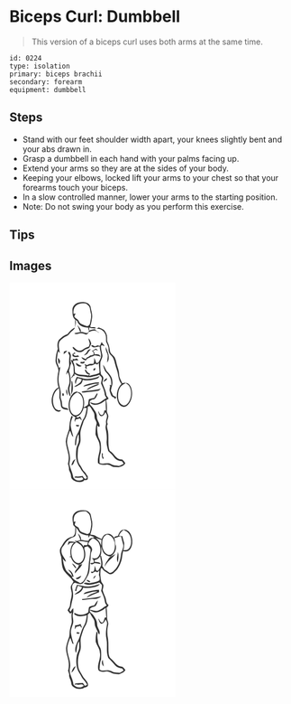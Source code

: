# Biceps Curl: Dumbbell
> This version of a biceps curl uses both arms at the same time.

``` 
id: 0224 
type: isolation 
primary: biceps brachii 
secondary: forearm 
equipment: dumbbell 
``` 

## Steps

 - Stand with our feet shoulder width apart, your knees slightly bent and your abs drawn in.
 - Grasp a dumbbell in each hand with your palms facing up.
 - Extend your arms so they are at the sides of your body.
 - Keeping your elbows, locked lift your arms to your chest so that your forearms touch your biceps.
 - In a slow controlled manner, lower your arms to the starting position.
 - Note: Do not swing your body as you perform this exercise.

## Tips


## Images

<svg width="221pt" height="275pt" viewBox="0 0 221 275" xmlns="http://www.w3.org/2000/svg">
  <g fill="#FFF">
    <path d="M0 0h221v275H0V0m83.84 37.02c.26 4.32-.04 9.31 3.68 12.35-.23 3.53.23 7.1-.39 10.61-4.23 1.48-7.01 5.11-9.72 8.45-4.47 1.31-8.1 4.36-11.39 7.54-2.42 3.49-2.48 8.07-1.56 12.08-2 4.7-2.63 9.81-3.07 14.86-.6 5.75 5.05 10.25 3.64 16.03-1.46 6.65-1.78 13.77.43 20.3-5.41 2.1-7.62 8.02-8.8 13.25-1.22 5.98.07 12.99 4.55 17.37 1.89 1.7 6.77 2.95 7.18-.59-3.56 1.15-7.39-.75-8.73-4.21-3.7-8.38-1.52-19.42 6.16-24.85 1.33 4.17.56 8.47.63 12.73 1.34 3.74 1.86 7.64 2.24 11.57 1.17 4.24 6.4 4.16 9.9 4.79-.82-4.06-6.51-1.74-8.13-4.97-.54-3.08-.32-6.31-1.64-9.21-1.35-2.83-.31-5.98-.52-8.95-.35-5.51-2.89-10.66-2.87-16.22-.43-6.11 1.53-11.99 2.32-17.98-.44.4-1.31 1.18-1.75 1.58-.9-4.22-3.77-8.12-2.85-12.59.66-3.28.72-6.66 1.73-9.85.54.64 1.61 1.94 2.15 2.59-.48-4.98-2.51-10.25-.45-15.12 2.36-3.35 5.88-5.84 9.62-7.48 2.53-.95 3.68-3.58 5.56-5.33 1.6-1.73 3.86-2.87 5.11-4.91 1.15-3.67 2.11-7.6 1.22-11.45.58.49 1.74 1.46 2.32 1.95 1.69 6.14 8.66 8.66 14.47 8.37-.13 1.48.21 2.84 1.03 4.07l-.68 2.13c-2.97 3.06-6.82-1.17-10.45-.05 1.31-3.42-1.84-5.85-3.49-8.43-.2-.13-.61-.4-.81-.54 1.53 2.85 2.33 6.02 3.89 8.85-2.6.55-5.21 1.12-7.82 1.65 1.29 2.04 3.73.61 5.55.42 3.32-.99 6.83-.15 9.87 1.31 1.82-.44 3.04-1.75 3.75-3.44 2.77-.84 5.53-2.12 8.5-1.83 2.06.38 3.41 2.42 5.47 2.67-2.15-1.13-4.34-2.32-5.67-4.45-2.74-.16-5.29.86-7.77 1.87-.04-1.42-.09-2.83-.15-4.24 2.92 1.02 5.99 1.75 9.07 1-1.51-2.7-5.53-.37-7.74-2.26 1.51-3.65 1.89-7.61 2.59-11.47.86-5.15-1.4-10.07-2.06-15.1-2.19-5.81-9.58-6.61-14.87-5.52-5.14.63-9.72 5.31-9.25 10.65m32.29 24.37c4.75-.6 9.7 2.65 11.46 7.06 1.71 3.12.82 6.74 1.19 10.1 1.5 3.33 3.48 6.67 3.28 10.47-.37 3.22 1.47 6.07 3.71 8.2 2.74 2.56 3.83 6.28 4.63 9.83 1.32 5.69 3.89 11.06 4.53 16.91.61 3.59 1.61 7.4 3.93 10.27l.39.59c-6.75 6.08-7.79 16.98-4.1 24.98 1.58 3.91 6.39 6.91 10.4 4.53 5.02-3.36 7.37-9.61 7.65-15.46.24-4.86-.52-10.31-4.13-13.88-2.38-2.28-5.96-2.24-8.86-1.23-1.5-3.88-4.08-7.41-4.14-11.72-.06-5.92-2.96-11.2-3.95-16.94-.45-2.09-1.15-4.14-2.22-6-1.59-2.69-4.94-4.1-5.79-7.26-.9-3.98-1.07-8.19-3.06-11.84-1.34-2.1-.84-4.63-.98-6.97.07-3.72-1.82-7.17-4.14-9.95-2.12-1.61-4.66-2.55-7.13-3.46-.89.59-1.77 1.19-2.67 1.77m-10.82 12.63c-.11 2.46 1.26 4.62 1.63 6.99-.24 1.36-.69 2.66-1.04 4-2.48 1.18-5.34 1.67-7.43 3.57-2.18 1.88-5.61 2.76-8.22 1.21-2.17-1.1-3.51-3.35-5.71-4.38-.07.36-.23 1.07-.31 1.43 2.88 4.55 9.65 7.74 14.35 3.84 1.88-2.26 4.84-2.52 7.31-3.75 1.53-1.66 2.19-3.88 3.11-5.9-.98-2.45-1.62-5.21-3.69-7.01m15.39 9.83l-2.5.36.7-1.05c-1.68.53-3.36 1.05-5.04 1.58-1.53-.59-2.99-1.5-4.66-1.59-.64 1.84 1.58 2.25 2.81 2.83 2.79.29 5.48-1 8.28-1.03-.22 4.51 2.2 8.65 1.68 13.15-.23 3.15-2.23 5.77-3.69 8.46-.96.1-1.92.21-2.87.32-.37-2.5-1.41-4.78-2.63-6.97.18 2.74.35 5.59-.94 8.12-2.97-.02-6.2-.38-8.53 1.87-1.05-.56-2.09-1.12-3.14-1.67l.24 1.94.66-1c.06 1.22.11 2.44.16 3.66l-1.25-.27c1 .89 2.02 1.76 3.05 2.62-.14-1.36-.31-2.72-.5-4.07 1.34.18 2.57-.14 3.68-.94 2.22-.08 4.56-.02 6.42-1.44 1.33-1.41 2.94-.37 4.41.16.51-.49 1.53-1.47 2.05-1.96-.04 4.29.76 8.53.83 12.82-4.16 2.55-9.13 2.67-13.67 4.18.26-.69.77-2.06 1.02-2.75-2.76-.99-4.58-3.32-5.84-5.87-.23.28-.7.84-.93 1.12.78 2.66 3.08 6.15 6.24 5.58-.71.53-1.41 1.07-2.11 1.6-5.63-2.08-12.38.17-17.21-4.01-.88-4.84.06-10.22-2.92-14.57.49-.53.99-1.04 1.49-1.56 1.95-.1 3.92-.12 5.87.07-.99-1.05-1.69-3.48-3.51-2.22-1.36.9-2.81.09-4.16-.33l.55 2.27-3.12-.32c1.02 3.15 3.33 5.81 3.76 9.15-.01 2.65.09 5.31.29 7.96-.45 2.64-2.51 4.66-3.74 6.96 2.33-.32 2.42-3.7 5.1-3.55-.21-.59-.63-1.77-.84-2.37 2.8 1.52 5.53 3.57 8.89 3.4 4.98-.1 9.93 2.22 14.86.72 3.24-.8 6.62-1.19 9.65-2.7 1.17 1.85 3.99 2.91 3.42 5.5-.04 2.03-.93 3.92-1.07 5.94 1.74 4.44 4.27 8.67 4.79 13.5.09 2.32 1.33 4.28 2.64 6.11-4.34 1.25-6.95 5.54-11.42 6.54-3.47 1.43-7.06-.18-10.4-1.16.22.38.66 1.14.88 1.53 6.25 4.55 14.52.25 19.58-4.21.13 4.56.42 9.11.53 13.67-.49-.11-1.46-.34-1.95-.46-.48 2.32-.93 4.84-2.79 6.5-2.6.33-4.43-2.3-4.72-4.62l-.86.04c.68 2.14 1.16 4.8 3.3 5.98 3.23.63 5.27-2.61 6.17-5.23.91 1.58 2.25 3.1 2.26 5.01.01 3.11-1.87 5.98-1.29 9.12.39 2.65-1.21 5.19-.51 7.84 1.14 5.22 1.83 10.56 1.33 15.9-.62 4.68 1.05 9.19 2.08 13.68 2.04 2.49 4.97 4.18 6.7 6.97 2.51 3.85 6.76 6.81 11.52 6.58.83 1.06 1.61 2.16 2.38 3.27-2.06 1.09-4 2.48-6.27 3.12-3.45-.68-7.21-.25-10.28-2.24-4.83-3.1-10.56.72-15.56-1.69-.17-4.64-.08-9.37 1.52-13.79.63-4.21.4-8.54-.03-12.77-.32-3.03-2.3-5.49-3.29-8.29-1.01-4.99-1.85-10.1-1.1-15.19.38.51 1.16 1.55 1.55 2.07.35-.16 1.07-.48 1.42-.64.53-4.77-3.97-8.23-3.71-13 .31-4.49-2.89-7.9-5.08-11.47-1.51-2.54-5.27-4.17-4.31-7.65-.48-2.25 1.99-2.79 3.42-3.75 4.49.65 5.38-4.2 7.06-7.19-.23-.25-.69-.76-.93-1.01-1.25 2.02-2.48 4.05-3.68 6.1-2.44.36-4.78 1.15-7.1 1.95-.66 2.21-.65 4.53-1 6.8-1.33 2.13-4.01 2.79-5.99 4.16 1.38-6.27.91-13.58-3.46-18.61-1.54-1.85-4.16-1.8-6.25-2.59-1.65.62-3.39 1.23-4.55 2.64-5.27 5.57-6.59 13.86-5.15 21.18.9 4.15 3.37 8.25 7.59 9.67.54.62 1.09 1.24 1.63 1.87l-1.27-.45c-.23 1.75-1.12 3.71-.09 5.39.24-.79.73-2.37.97-3.16 1.89-.49 3.76-1.03 5.66-1.51.67 1.11 1.5 2.08 2.49 2.9-.56-2-1.08-4.19-2.74-5.59-1.02 1.28-2.3 1.77-3.83 1.46-.21-.3-.62-.91-.83-1.22 5.52-1.01 8.4-6.49 9.8-11.41 1.01-.05 3.04-.13 4.05-.17-.7 5.37-1.52 11.01-4.75 15.53-3.33 6.41-4.16 13.93-8.13 20.07-2.03 3.64-2.51 7.87-2.65 11.96-.15 1.13.26 2.01 1.25 2.65.84-5.15.26-10.76 3.65-15.17.13 2.81.54 5.62.32 8.44-.36 3.61-2.42 6.71-3.32 10.17-1.16 8.8-.98 18.75 5.04 25.87 2.09 5.06 6.92 8.28 8.94 13.36-1.84 3.14-4.89.06-5.39-2.42-2.05.06-4.04.54-6.06.77-1.92-.05-4.39-1.04-5.36 1.33 3.46.37 6.98.58 10.39-.39.52.79 1.04 1.59 1.55 2.39-4.03 3.37-11.11 2.32-13.39-2.56-.72-6.03-4.07-11.29-5.13-17.25.21-3.36 1.36-6.68.72-10.06-.44-5.5-2.46-10.67-3.47-16.05-1.24-6.28 1.25-12.38 3.44-18.13 2.17 2.33 1.72 6.28 4.54 8.03-.77-4.21-2.47-8.2-3-12.47-1.59-4.99.78-10.06 2.42-14.72-.48-.15-1.42-.44-1.89-.58-2.17 5.67-2.61 11.71-3.07 17.7-1.71 5.31-3.91 10.56-4.55 16.15.51 6.29 2.81 12.27 3.84 18.48.52 3.86-.13 7.72-.82 11.51.94 2.52 1.54 5.09 1.34 7.81.96 2.71 2.85 5.15 2.73 8.16-.17 3.91 3.8 6.23 6.99 7.37 3.48.76 8.48 1.39 10.74-2.01 1.34-.1 2.79.06 4.02-.61 1.04-1.37.47-3.17.43-4.73-1.73-1.76-2.42-4.28-4.35-5.85-2.48-2.06-3.33-5.32-5.16-7.87-4.87-5.55-4.01-13.56-3.53-20.39.03-4.93 3.76-8.95 3.52-13.9.04-2.35-.13-4.69-.21-7.04-.41-6.42 2.8-12.29 4.43-18.3 4.08-5.31 5.24-12.1 5.4-18.64.76-.55 1.6-.86 2.51-.94 2.04 2.44 3.31 5.39 5.18 7.96 2.04 2.85.52 6.76 2.22 9.77.9 1.98 2.51 3.99 1.66 6.28-1.1 4.36-1.02 8.87-1.29 13.32 1.39 5.03 5.16 9.23 5.53 14.58 1.53 8.13-3.48 15.7-2.13 23.87 3.09 2.74 7.22 2.37 11.04 1.92 3.45-.58 6.16 1.84 9.16 3.02 2.42.08 4.83.43 7.25.49 3.31-1.14 7.38-1.92 8.87-5.53-1.15-1.81-2.51-3.48-4.14-4.87-7.95 1.04-10.64-8.12-16.6-11.34-3.08-8.34-.94-17.41-2.29-26.02-.62-2.5-1.39-4.98-1.32-7.59.24-.53.71-1.61.94-2.15-2.3-3.6 1.22-7.08.77-10.83-.16-2.42-2.28-4.34-1.88-6.85.36-4.7-.21-9.37-.84-14.02 1.03-.64 2.07-1.24 3.13-1.82-.74-1.55-1.69-2.98-2.87-4.22-.57-6.03-3.54-11.34-5.43-16.99.12-2.48 1.9-4.74 1.11-7.28-.3-1.67-2.06-2.5-2.94-3.85-.31-1.38-.31-2.81-.74-4.17-.22-3.62-.25-7.25-.13-10.88.19-3.48 2.86-6.38 2.82-9.88-.65-4.34-2.27-8.53-1.93-12.98 1.17-1.86 3.17.35 4.7.37-.68-2.22-3.24-3.16-3.63-5.55-1.07 1.51-1.62 3.29-2.32 4.99m10.32 13.08c-.1 3.12-.91 6.19-.82 9.32 4.77-6.35.53-14.2-1.92-20.59-.75 4.05 2.01 7.46 2.74 11.27m-21.44-6.37c.72.57 1.45 1.14 2.17 1.71.16.72.48 2.17.65 2.9-1.27 1.19-2.94 1.35-4.56 1.65-1.33 1.15-2.69 2.25-4.49 2.48-.62.77-1.24 1.55-1.85 2.33-1.88-.84-3.69-1.83-5.58-2.65.72 2.73 3.36 3.87 5.83 4.58 1.01-1.99 2.84-3.08 4.9-3.76 1.88-1.63 4.55-1.62 6.51-3.11 2.72.33 5.5.49 7.99 1.76-.79-3.6-5.15-3.36-7.97-2.84.58-1.87-.38-3.36-1.74-4.53.73-.45 2.19-1.33 2.92-1.77 1.25.38 2.5.76 3.76 1.15-.86-.84-1.72-1.68-2.57-2.53-2.49.02-3.41 3.02-5.97 2.63m-6 .97c-.89 2.23-2.88 3.57-4.48 5.24 1.74-.11 3.16-1.19 4.64-1.99 1.13-2.31 2.77-4.31 4.68-6.01-2.09-.29-4.03.83-4.84 2.76m-31.02.23c-.13 1.15-.24 2.31-.31 3.46 1.55-1.59 3.42-2.88 4.72-4.7-1.5.26-3.03.54-4.41 1.24m5.77.64c-.76 1.99 2.14 3.46 1.6 5.56-.59 3.66-.63 7.36-.39 11.06.28 4.89-4.24 8.59-3.65 13.5.42-.86 1.26-2.57 1.69-3.43 2.54 3.41 2.27 7.94 2.36 11.98.36 3.82-2.31 7.12-2.02 10.92.07 3.16 1.23 6.16 2.53 9l.91-.84c-.76-3.9-2.48-7.97-.99-11.93 2.58-6.91.77-14.36-1.2-21.15 1.58-3.23 1.38-7.15 3.2-10.16-2.81-3.53.5-7.94-1.06-11.83-.39-1.33-1.17-3.78-2.98-2.68m5.57 2.58l.16 2.66c2.73 1.91 5.96 1.6 8.96.57-.95-.64-1.83-2.11-3.12-1.23-1.96 1.01-4.59.18-4.86-2.21.66-.08 1.98-.25 2.64-.33-.2-.38-.58-1.16-.78-1.54-1 .69-2 1.38-3 2.08m-19.68 5.53c1.18 2.38-.07 6.06 2.34 7.6l.9-4.01c-.88-1.34-1.28-3.52-3.24-3.59m30.39 6.62c2.23.84 5.6.86 5.8-2.3-.85.21-2.54.62-3.39.82-1.5-.34-2.84-.41-2.41 1.48m1.43 3.43c-2.58-.97-4.99-2.31-7.22-3.93-1.04 3.59 4.82 6.66 7.22 3.93m28.47-1.41c.76 3.12 1.81 6.21 3.3 9.06 2.3 2.47 4.59 4.99 6.26 7.95 1.44 3.13 1.61 6.68 1.58 10.08-1.67-.35-2.98-.07-1.55 1.34-.35 2.28-1.31 4.66-.49 6.95 1.17 3.17 1.67 7.59 5.84 8.02.35.56 1.06 1.69 1.42 2.25.35-.7 1.06-2.12 1.42-2.82-1.44-.64-2.98-1.11-4.32-1.93-.92-2-1.65-4.09-2.78-5.98-.01-4.14 2.52-7.86 1.9-12.06.21-5.91-3.85-10.6-7.74-14.54-1.57-2.8-2.6-5.94-4.84-8.32m-11.96 5.27c-1.17.57-.95 3.65.65 2.27 1.91-.98 1.68-4.75-.65-2.27M102.97 128c-4.59.16-8.75-2.12-13.24-2.7-1.15 2.93-3.78 6.46-1.44 9.48.43-2.75 1.02-5.51 2.59-7.87 1.75.57 3.52 1.06 5.3 1.51-.52 5.44-6.38 6.92-9.98 9.85 2.77.77 5.04-1.52 7.37-2.61 2.56-1.17 3.75-3.86 3.94-6.53 6.4 1.82 13.1.5 19.26-1.56 1.67-.5 2.48-2.17 3.5-3.42-5.35 2.57-11.35 4.04-17.3 3.85m22.16 4.17c1.88-1.31 5.34-2.4 4.75-5.23-2.19 1.08-4.26 2.69-4.75 5.23m-42.71-1.39c.69 6.09-.13 12.16-.25 18.25 3.16-5.23 2.58-11.77 1.41-17.49l-1.16-.76m19.35 5.01c-1.42.3-2.56 1.19-3.35 2.39 5.34-.99 10.51-2.78 15.86-3.67 1.75-.42 4.95.86 5.2-1.9-6.03.03-11.99 1.33-17.71 3.18m6.54 2.71c-2.1 1.12-4.5 2.14-5.62 4.4 3.41-1.22 6.38-3.42 9.84-4.52 2.44-1.12 5.48-1.42 7.17-3.72-4.01.51-7.77 2.11-11.39 3.84m-12.1 6.22c.17.33.51.99.68 1.33 1.39.02 2.78-.02 4.17-.13 5.8-1.26 11.83-.73 17.6-2.28 1.26-.61 2.1-1.79 3.08-2.74-8.27 2.6-17.02 2.54-25.53 3.82m-18.7 5.34c-.18-2.83-.53-5.66-1.13-8.44-1.77 2.68-.46 6.01 1.13 8.44m-6.78-2.92c-.55 1.01-.62 2.79.44 3.49 2.01-.07 1.56-4.52-.44-3.49m-18.42 5.1c.4.66.4.66 0 0M88.78 189c-.59 2.81 3.68 2.77 4.27.49-1.42-.18-2.85-.35-4.27-.49m34.54 37.32c-.6 2.69-.49 5.45 1.07 7.81.33-.12.98-.35 1.3-.47-.54-1.18-1.07-2.37-1.6-3.56.15-1.34.84-2.99-.77-3.78m-40.85 16.4c2.48-.35 3.2-3.12 3.92-5.12.55-.91 1.1-1.83 1.63-2.76-3.59.55-4.49 4.96-5.55 7.88z"/>
    <path d="M87.71 31.66c3.45-3.98 9.28-4.65 14.19-3.81 1.92 1.13 3.61 2.73 4.73 4.67.78 2.47.9 5.1 1.62 7.59 1.5 4.57-.1 9.28-.93 13.81-.23 2.59-3.2 5.01-5.71 3.55-3.24-1.56-7.66-2.21-9.15-5.95-.8-3.19-4.75-3.51-6.1-6.37.57-1.33 1.12-2.67 1.65-4.01l-2.72.52c-.34-3.47.03-7.27 2.42-10zM147.73 138.84c1.74-2.48 4.54-3.78 7.05-5.3 2.4 1.48 4.87 3.23 5.83 6.01 2.49 6.45 1.74 14.27-2.27 19.95-1.66 2.18-4.34 4.43-7.27 3.53-4.08-1.56-6.05-6.02-6.31-10.13-.33-4.79.09-10.04 2.97-14.06zM80.6 166.83c-1.41-8.09 1.66-17.95 10-20.97 3.55 1.66 6.17 4.85 7.01 8.69 1.2 5.87.64 12.42-2.76 17.5-1.94 2.68-5.33 5.05-8.76 3.76-3.38-1.64-4.92-5.47-5.49-8.98z"/>
  </g>
  <g fill="#333">
    <path d="M83.84 37.02c-.47-5.34 4.11-10.02 9.25-10.65 5.29-1.09 12.68-.29 14.87 5.52.66 5.03 2.92 9.95 2.06 15.1-.7 3.86-1.08 7.82-2.59 11.47 2.21 1.89 6.23-.44 7.74 2.26-3.08.75-6.15.02-9.07-1 .06 1.41.11 2.82.15 4.24 2.48-1.01 5.03-2.03 7.77-1.87 1.33 2.13 3.52 3.32 5.67 4.45-2.06-.25-3.41-2.29-5.47-2.67-2.97-.29-5.73.99-8.5 1.83-.71 1.69-1.93 3-3.75 3.44-3.04-1.46-6.55-2.3-9.87-1.31-1.82.19-4.26 1.62-5.55-.42 2.61-.53 5.22-1.1 7.82-1.65-1.56-2.83-2.36-6-3.89-8.85.2.14.61.41.81.54 1.65 2.58 4.8 5.01 3.49 8.43 3.63-1.12 7.48 3.11 10.45.05l.68-2.13c-.82-1.23-1.16-2.59-1.03-4.07-5.81.29-12.78-2.23-14.47-8.37-.58-.49-1.74-1.46-2.32-1.95.89 3.85-.07 7.78-1.22 11.45-1.25 2.04-3.51 3.18-5.11 4.91-1.88 1.75-3.03 4.38-5.56 5.33-3.74 1.64-7.26 4.13-9.62 7.48-2.06 4.87-.03 10.14.45 15.12-.54-.65-1.61-1.95-2.15-2.59-1.01 3.19-1.07 6.57-1.73 9.85-.92 4.47 1.95 8.37 2.85 12.59.44-.4 1.31-1.18 1.75-1.58-.79 5.99-2.75 11.87-2.32 17.98-.02 5.56 2.52 10.71 2.87 16.22.21 2.97-.83 6.12.52 8.95 1.32 2.9 1.1 6.13 1.64 9.21 1.62 3.23 7.31.91 8.13 4.97-3.5-.63-8.73-.55-9.9-4.79-.38-3.93-.9-7.83-2.24-11.57-.07-4.26.7-8.56-.63-12.73-7.68 5.43-9.86 16.47-6.16 24.85 1.34 3.46 5.17 5.36 8.73 4.21-.41 3.54-5.29 2.29-7.18.59-4.48-4.38-5.77-11.39-4.55-17.37 1.18-5.23 3.39-11.15 8.8-13.25-2.21-6.53-1.89-13.65-.43-20.3 1.41-5.78-4.24-10.28-3.64-16.03.44-5.05 1.07-10.16 3.07-14.86-.92-4.01-.86-8.59 1.56-12.08 3.29-3.18 6.92-6.23 11.39-7.54 2.71-3.34 5.49-6.97 9.72-8.45.62-3.51.16-7.08.39-10.61-3.72-3.04-3.42-8.03-3.68-12.35m3.87-5.36c-2.39 2.73-2.76 6.53-2.42 10l2.72-.52c-.53 1.34-1.08 2.68-1.65 4.01 1.35 2.86 5.3 3.18 6.1 6.37 1.49 3.74 5.91 4.39 9.15 5.95 2.51 1.46 5.48-.96 5.71-3.55.83-4.53 2.43-9.24.93-13.81-.72-2.49-.84-5.12-1.62-7.59-1.12-1.94-2.81-3.54-4.73-4.67-4.91-.84-10.74-.17-14.19 3.81z"/>
    <path d="M116.13 61.39c.9-.58 1.78-1.18 2.67-1.77 2.47.91 5.01 1.85 7.13 3.46 2.32 2.78 4.21 6.23 4.14 9.95.14 2.34-.36 4.87.98 6.97 1.99 3.65 2.16 7.86 3.06 11.84.85 3.16 4.2 4.57 5.79 7.26 1.07 1.86 1.77 3.91 2.22 6 .99 5.74 3.89 11.02 3.95 16.94.06 4.31 2.64 7.84 4.14 11.72 2.9-1.01 6.48-1.05 8.86 1.23 3.61 3.57 4.37 9.02 4.13 13.88-.28 5.85-2.63 12.1-7.65 15.46-4.01 2.38-8.82-.62-10.4-4.53-3.69-8-2.65-18.9 4.1-24.98l-.39-.59c-2.32-2.87-3.32-6.68-3.93-10.27-.64-5.85-3.21-11.22-4.53-16.91-.8-3.55-1.89-7.27-4.63-9.83-2.24-2.13-4.08-4.98-3.71-8.2.2-3.8-1.78-7.14-3.28-10.47-.37-3.36.52-6.98-1.19-10.1-1.76-4.41-6.71-7.66-11.46-7.06m31.6 77.45c-2.88 4.02-3.3 9.27-2.97 14.06.26 4.11 2.23 8.57 6.31 10.13 2.93.9 5.61-1.35 7.27-3.53 4.01-5.68 4.76-13.5 2.27-19.95-.96-2.78-3.43-4.53-5.83-6.01-2.51 1.52-5.31 2.82-7.05 5.3zM105.31 74.02c2.07 1.8 2.71 4.56 3.69 7.01-.92 2.02-1.58 4.24-3.11 5.9-2.47 1.23-5.43 1.49-7.31 3.75-4.7 3.9-11.47.71-14.35-3.84.08-.36.24-1.07.31-1.43 2.2 1.03 3.54 3.28 5.71 4.38 2.61 1.55 6.04.67 8.22-1.21 2.09-1.9 4.95-2.39 7.43-3.57.35-1.34.8-2.64 1.04-4-.37-2.37-1.74-4.53-1.63-6.99z"/>
    <path d="M120.7 83.85c.7-1.7 1.25-3.48 2.32-4.99.39 2.39 2.95 3.33 3.63 5.55-1.53-.02-3.53-2.23-4.7-.37-.34 4.45 1.28 8.64 1.93 12.98.04 3.5-2.63 6.4-2.82 9.88-.12 3.63-.09 7.26.13 10.88.43 1.36.43 2.79.74 4.17.88 1.35 2.64 2.18 2.94 3.85.79 2.54-.99 4.8-1.11 7.28 1.89 5.65 4.86 10.96 5.43 16.99 1.18 1.24 2.13 2.67 2.87 4.22-1.06.58-2.1 1.18-3.13 1.82.63 4.65 1.2 9.32.84 14.02-.4 2.51 1.72 4.43 1.88 6.85.45 3.75-3.07 7.23-.77 10.83-.23.54-.7 1.62-.94 2.15-.07 2.61.7 5.09 1.32 7.59 1.35 8.61-.79 17.68 2.29 26.02 5.96 3.22 8.65 12.38 16.6 11.34 1.63 1.39 2.99 3.06 4.14 4.87-1.49 3.61-5.56 4.39-8.87 5.53-2.42-.06-4.83-.41-7.25-.49-3-1.18-5.71-3.6-9.16-3.02-3.82.45-7.95.82-11.04-1.92-1.35-8.17 3.66-15.74 2.13-23.87-.37-5.35-4.14-9.55-5.53-14.58.27-4.45.19-8.96 1.29-13.32.85-2.29-.76-4.3-1.66-6.28-1.7-3.01-.18-6.92-2.22-9.77-1.87-2.57-3.14-5.52-5.18-7.96-.91.08-1.75.39-2.51.94-.16 6.54-1.32 13.33-5.4 18.64-1.63 6.01-4.84 11.88-4.43 18.3.08 2.35.25 4.69.21 7.04.24 4.95-3.49 8.97-3.52 13.9-.48 6.83-1.34 14.84 3.53 20.39 1.83 2.55 2.68 5.81 5.16 7.87 1.93 1.57 2.62 4.09 4.35 5.85.04 1.56.61 3.36-.43 4.73-1.23.67-2.68.51-4.02.61-2.26 3.4-7.26 2.77-10.74 2.01-3.19-1.14-7.16-3.46-6.99-7.37.12-3.01-1.77-5.45-2.73-8.16.2-2.72-.4-5.29-1.34-7.81.69-3.79 1.34-7.65.82-11.51-1.03-6.21-3.33-12.19-3.84-18.48.64-5.59 2.84-10.84 4.55-16.15.46-5.99.9-12.03 3.07-17.7.47.14 1.41.43 1.89.58-1.64 4.66-4.01 9.73-2.42 14.72.53 4.27 2.23 8.26 3 12.47-2.82-1.75-2.37-5.7-4.54-8.03-2.19 5.75-4.68 11.85-3.44 18.13 1.01 5.38 3.03 10.55 3.47 16.05.64 3.38-.51 6.7-.72 10.06 1.06 5.96 4.41 11.22 5.13 17.25 2.28 4.88 9.36 5.93 13.39 2.56-.51-.8-1.03-1.6-1.55-2.39-3.41.97-6.93.76-10.39.39.97-2.37 3.44-1.38 5.36-1.33 2.02-.23 4.01-.71 6.06-.77.5 2.48 3.55 5.56 5.39 2.42-2.02-5.08-6.85-8.3-8.94-13.36-6.02-7.12-6.2-17.07-5.04-25.87.9-3.46 2.96-6.56 3.32-10.17.22-2.82-.19-5.63-.32-8.44-3.39 4.41-2.81 10.02-3.65 15.17-.99-.64-1.4-1.52-1.25-2.65.14-4.09.62-8.32 2.65-11.96 3.97-6.14 4.8-13.66 8.13-20.07 3.23-4.52 4.05-10.16 4.75-15.53-1.01.04-3.04.12-4.05.17-1.4 4.92-4.28 10.4-9.8 11.41.21.31.62.92.83 1.22 1.53.31 2.81-.18 3.83-1.46 1.66 1.4 2.18 3.59 2.74 5.59-.99-.82-1.82-1.79-2.49-2.9-1.9.48-3.77 1.02-5.66 1.51-.24.79-.73 2.37-.97 3.16-1.03-1.68-.14-3.64.09-5.39l1.27.45c-.54-.63-1.09-1.25-1.63-1.87-4.22-1.42-6.69-5.52-7.59-9.67-1.44-7.32-.12-15.61 5.15-21.18 1.16-1.41 2.9-2.02 4.55-2.64 2.09.79 4.71.74 6.25 2.59 4.37 5.03 4.84 12.34 3.46 18.61 1.98-1.37 4.66-2.03 5.99-4.16.35-2.27.34-4.59 1-6.8 2.32-.8 4.66-1.59 7.1-1.95 1.2-2.05 2.43-4.08 3.68-6.1.24.25.7.76.93 1.01-1.68 2.99-2.57 7.84-7.06 7.19-1.43.96-3.9 1.5-3.42 3.75-.96 3.48 2.8 5.11 4.31 7.65 2.19 3.57 5.39 6.98 5.08 11.47-.26 4.77 4.24 8.23 3.71 13-.35.16-1.07.48-1.42.64-.39-.52-1.17-1.56-1.55-2.07-.75 5.09.09 10.2 1.1 15.19.99 2.8 2.97 5.26 3.29 8.29.43 4.23.66 8.56.03 12.77-1.6 4.42-1.69 9.15-1.52 13.79 5 2.41 10.73-1.41 15.56 1.69 3.07 1.99 6.83 1.56 10.28 2.24 2.27-.64 4.21-2.03 6.27-3.12-.77-1.11-1.55-2.21-2.38-3.27-4.76.23-9.01-2.73-11.52-6.58-1.73-2.79-4.66-4.48-6.7-6.97-1.03-4.49-2.7-9-2.08-13.68.5-5.34-.19-10.68-1.33-15.9-.7-2.65.9-5.19.51-7.84-.58-3.14 1.3-6.01 1.29-9.12-.01-1.91-1.35-3.43-2.26-5.01-.9 2.62-2.94 5.86-6.17 5.23-2.14-1.18-2.62-3.84-3.3-5.98l.86-.04c.29 2.32 2.12 4.95 4.72 4.62 1.86-1.66 2.31-4.18 2.79-6.5.49.12 1.46.35 1.95.46-.11-4.56-.4-9.11-.53-13.67-5.06 4.46-13.33 8.76-19.58 4.21-.22-.39-.66-1.15-.88-1.53 3.34.98 6.93 2.59 10.4 1.16 4.47-1 7.08-5.29 11.42-6.54-1.31-1.83-2.55-3.79-2.64-6.11-.52-4.83-3.05-9.06-4.79-13.5.14-2.02 1.03-3.91 1.07-5.94.57-2.59-2.25-3.65-3.42-5.5-3.03 1.51-6.41 1.9-9.65 2.7-4.93 1.5-9.88-.82-14.86-.72-3.36.17-6.09-1.88-8.89-3.4.21.6.63 1.78.84 2.37-2.68-.15-2.77 3.23-5.1 3.55 1.23-2.3 3.29-4.32 3.74-6.96-.2-2.65-.3-5.31-.29-7.96-.43-3.34-2.74-6-3.76-9.15l3.12.32-.55-2.27c1.35.42 2.8 1.23 4.16.33 1.82-1.26 2.52 1.17 3.51 2.22-1.95-.19-3.92-.17-5.87-.07-.5.52-1 1.03-1.49 1.56 2.98 4.35 2.04 9.73 2.92 14.57 4.83 4.18 11.58 1.93 17.21 4.01.7-.53 1.4-1.07 2.11-1.6-3.16.57-5.46-2.92-6.24-5.58.23-.28.7-.84.93-1.12 1.26 2.55 3.08 4.88 5.84 5.87-.25.69-.76 2.06-1.02 2.75 4.54-1.51 9.51-1.63 13.67-4.18-.07-4.29-.87-8.53-.83-12.82-.52.49-1.54 1.47-2.05 1.96-1.47-.53-3.08-1.57-4.41-.16-1.86 1.42-4.2 1.36-6.42 1.44-1.11.8-2.34 1.12-3.68.94.19 1.35.36 2.71.5 4.07-1.03-.86-2.05-1.73-3.05-2.62l1.25.27c-.05-1.22-.1-2.44-.16-3.66l-.66 1-.24-1.94c1.05.55 2.09 1.11 3.14 1.67 2.33-2.25 5.56-1.89 8.53-1.87 1.29-2.53 1.12-5.38.94-8.12 1.22 2.19 2.26 4.47 2.63 6.97.95-.11 1.91-.22 2.87-.32 1.46-2.69 3.46-5.31 3.69-8.46.52-4.5-1.9-8.64-1.68-13.15-2.8.03-5.49 1.32-8.28 1.03-1.23-.58-3.45-.99-2.81-2.83 1.67.09 3.13 1 4.66 1.59 1.68-.53 3.36-1.05 5.04-1.58l-.7 1.05 2.5-.36m-40.1 82.98c.57 3.51 2.11 7.34 5.49 8.98 3.43 1.29 6.82-1.08 8.76-3.76 3.4-5.08 3.96-11.63 2.76-17.5-.84-3.84-3.46-7.03-7.01-8.69-8.34 3.02-11.41 12.88-10 20.97z"/>
    <path d="M131.02 96.93c-.73-3.81-3.49-7.22-2.74-11.27 2.45 6.39 6.69 14.24 1.92 20.59-.09-3.13.72-6.2.82-9.32zM109.58 90.56c2.56.39 3.48-2.61 5.97-2.63.85.85 1.71 1.69 2.57 2.53-1.26-.39-2.51-.77-3.76-1.15-.73.44-2.19 1.32-2.92 1.77 1.36 1.17 2.32 2.66 1.74 4.53 2.82-.52 7.18-.76 7.97 2.84-2.49-1.27-5.27-1.43-7.99-1.76-1.96 1.49-4.63 1.48-6.51 3.11-2.06.68-3.89 1.77-4.9 3.76-2.47-.71-5.11-1.85-5.83-4.58 1.89.82 3.7 1.81 5.58 2.65.61-.78 1.23-1.56 1.85-2.33 1.8-.23 3.16-1.33 4.49-2.48 1.62-.3 3.29-.46 4.56-1.65-.17-.73-.49-2.18-.65-2.9-.72-.57-1.45-1.14-2.17-1.71z"/>
    <path d="M103.58 91.53c.81-1.93 2.75-3.05 4.84-2.76-1.91 1.7-3.55 3.7-4.68 6.01-1.48.8-2.9 1.88-4.64 1.99 1.6-1.67 3.59-3.01 4.48-5.24zM72.56 91.76c1.38-.7 2.91-.98 4.41-1.24-1.3 1.82-3.17 3.11-4.72 4.7.07-1.15.18-2.31.31-3.46zM78.33 92.4c1.81-1.1 2.59 1.35 2.98 2.68 1.56 3.89-1.75 8.3 1.06 11.83-1.82 3.01-1.62 6.93-3.2 10.16 1.97 6.79 3.78 14.24 1.2 21.15-1.49 3.96.23 8.03.99 11.93l-.91.84c-1.3-2.84-2.46-5.84-2.53-9-.29-3.8 2.38-7.1 2.02-10.92-.09-4.04.18-8.57-2.36-11.98-.43.86-1.27 2.57-1.69 3.43-.59-4.91 3.93-8.61 3.65-13.5-.24-3.7-.2-7.4.39-11.06.54-2.1-2.36-3.57-1.6-5.56zM83.9 94.98c1-.7 2-1.39 3-2.08.2.38.58 1.16.78 1.54-.66.08-1.98.25-2.64.33.27 2.39 2.9 3.22 4.86 2.21 1.29-.88 2.17.59 3.12 1.23-3 1.03-6.23 1.34-8.96-.57l-.16-2.66zM64.22 100.51c1.96.07 2.36 2.25 3.24 3.59l-.9 4.01c-2.41-1.54-1.16-5.22-2.34-7.6zM94.61 107.13c-.43-1.89.91-1.82 2.41-1.48.85-.2 2.54-.61 3.39-.82-.2 3.16-3.57 3.14-5.8 2.3zM96.04 110.56c-2.4 2.73-8.26-.34-7.22-3.93 2.23 1.62 4.64 2.96 7.22 3.93zM124.51 109.15c2.24 2.38 3.27 5.52 4.84 8.32 3.89 3.94 7.95 8.63 7.74 14.54.62 4.2-1.91 7.92-1.9 12.06 1.13 1.89 1.86 3.98 2.78 5.98 1.34.82 2.88 1.29 4.32 1.93-.36.7-1.07 2.12-1.42 2.82-.36-.56-1.07-1.69-1.42-2.25-4.17-.43-4.67-4.85-5.84-8.02-.82-2.29.14-4.67.49-6.95-1.43-1.41-.12-1.69 1.55-1.34.03-3.4-.14-6.95-1.58-10.08-1.67-2.96-3.96-5.48-6.26-7.95-1.49-2.85-2.54-5.94-3.3-9.06zM112.55 114.42c2.33-2.48 2.56 1.29.65 2.27-1.6 1.38-1.82-1.7-.65-2.27zM102.97 128c5.95.19 11.95-1.28 17.3-3.85-1.02 1.25-1.83 2.92-3.5 3.42-6.16 2.06-12.86 3.38-19.26 1.56-.19 2.67-1.38 5.36-3.94 6.53-2.33 1.09-4.6 3.38-7.37 2.61 3.6-2.93 9.46-4.41 9.98-9.85a81.91 81.91 0 0 1-5.3-1.51c-1.57 2.36-2.16 5.12-2.59 7.87-2.34-3.02.29-6.55 1.44-9.48 4.49.58 8.65 2.86 13.24 2.7z"/>
    <path d="M125.13 132.17c.49-2.54 2.56-4.15 4.75-5.23.59 2.83-2.87 3.92-4.75 5.23zM82.42 130.78l1.16.76c1.17 5.72 1.75 12.26-1.41 17.49.12-6.09.94-12.16.25-18.25zM101.77 135.79c5.72-1.85 11.68-3.15 17.71-3.18-.25 2.76-3.45 1.48-5.2 1.9-5.35.89-10.52 2.68-15.86 3.67.79-1.2 1.93-2.09 3.35-2.39zM108.31 138.5c3.62-1.73 7.38-3.33 11.39-3.84-1.69 2.3-4.73 2.6-7.17 3.72-3.46 1.1-6.43 3.3-9.84 4.52 1.12-2.26 3.52-3.28 5.62-4.4zM96.21 144.72c8.51-1.28 17.26-1.22 25.53-3.82-.98.95-1.82 2.13-3.08 2.74-5.77 1.55-11.8 1.02-17.6 2.28-1.39.11-2.78.15-4.17.13-.17-.34-.51-1-.68-1.33zM77.51 150.06c-1.59-2.43-2.9-5.76-1.13-8.44.6 2.78.95 5.61 1.13 8.44zM70.73 147.14c2-1.03 2.45 3.42.44 3.49-1.06-.7-.99-2.48-.44-3.49zM52.31 152.24c.4.66.4.66 0 0zM88.78 189c1.42.14 2.85.31 4.27.49-.59 2.28-4.86 2.32-4.27-.49zM123.32 226.32c1.61.79.92 2.44.77 3.78.53 1.19 1.06 2.38 1.6 3.56-.32.12-.97.35-1.3.47-1.56-2.36-1.67-5.12-1.07-7.81zM82.47 242.72c1.06-2.92 1.96-7.33 5.55-7.88-.53.93-1.08 1.85-1.63 2.76-.72 2-1.44 4.77-3.92 5.12z"/>
  </g>
</svg>

<svg width="221pt" height="275pt" viewBox="0 0 221 275" xmlns="http://www.w3.org/2000/svg">
  <g fill="#FFF">
    <path d="M0 0h221v275H0V0m85.82 31.88c-3.25 4.39-1.31 10-.8 14.93l2.74 3.1c-.34 4.28.69 9.76-3.68 12.34-2.82.33-5.31 1.75-7.67 3.23-3.67 3.16-5.71 7.64-8.29 11.64-2.19 3.9-.28 8.1.79 11.98.77 6.18.45 12.82 3.65 18.4 3.8 5.15 9.16 8.98 12.71 14.32-.89 2.15-2.46 3.92-3.4 6.03-.73 2.74.56 5.45.93 8.15.98 5.65-2.01 10.93-2.1 16.54.07 2.94-2.13 5.04-3.26 7.55 1.05 1.53 2.3 2.91 3.51 4.32.5-.36 1.51-1.07 2.01-1.43-.5 3.68-.25 7.39.02 11.07.39 3.49-1.55 6.59-2.09 9.94-.86 3.64-.7 7.41-1.3 11.07-1.61 4.87-3.52 9.7-4.21 14.81-.35 7.9 4.09 15.16 3.68 23.07-.01 2.47-.25 4.94-.99 7.31.51 1.6 1.03 3.2 1.55 4.8-.94 3.97 2.26 7.15 2.58 10.96.16 2.26.87 4.65 3.04 5.77 3.45 2.99 8.35 2.78 12.58 2.1 1.96-2.22 6.79-1.2 6.91-4.82-.22-4.9-5.15-7.58-7.18-11.67-1.54-3.08-3.68-5.82-5.03-8.98-2.39-7.95-1.56-16.76 1.57-24.39 2.27-6.17-.59-12.89 1.43-19.1 1.62-4.99 2.77-10.25 5.73-14.66 2.56-4.37 2.94-9.59 3.09-14.54.91-.88 1.8-1.76 2.69-2.65 1.38 3.09 3.29 5.89 5.09 8.75 1.93 2.94.88 6.74 2.28 9.86 1.62 3.55 3.09 7.18 5.08 10.55 2.67-4.69-2.64-8.52-2.65-13.2.11-5.06-2.99-9.19-5.67-13.18-1.42-1.99-4.47-2.91-4.27-5.82 2.67.96 5.16 3.11 8.17 2.65 4.93-.32 9.35-2.95 13.1-6 .28 4.29.48 8.59.81 12.87l-2 .12c-.78 2.3-1.23 4.89-3.02 6.68-2.74-.14-3.92-2.83-4.91-4.96-.18.02-.55.06-.73.09.98 2.22 1.39 5.06 3.68 6.37 3.42.21 4.75-3.33 6.3-5.67.81 1.87 2.06 3.75 1.69 5.9-1.09 6.58-2.33 13.42-.78 20.04 1.7 8.32-.95 17.14 2.47 25.17 2.84 2.89 5.85 5.62 8.27 8.89 2.42 3.17 6.29 4.73 10.18 5.07.65.89 1.31 1.77 1.9 2.71-2.17 1.29-4.31 3.46-7.05 2.96-1.98-.17-3.96-.31-5.91-.62-2.66-.92-5.09-2.81-8.04-2.57-3.68-.24-7.94 1.45-11.03-1.25.38-4.48.31-9.13 2.03-13.36.05-4.11.32-8.23-.18-12.32-.42-3.54-3.37-6.17-3.71-9.73-.58-4.22-1.64-8.52-.68-12.78-.45-.79-.91-1.57-1.39-2.35-.89 4.62-1.5 9.35-1.12 14.05 1.53 4.83 5.18 8.88 5.48 14.12 1.67 7.94-4.11 15.46-1.92 23.34 2.82 2.85 6.95 2.36 10.52 1.75 4.01-.71 7.02 3.02 10.9 3.11 1.98.05 3.94.69 5.93.52 3.23-1.21 6.93-2.25 8.55-5.63-1.2-1.36-2.26-2.87-3.7-4-2.03-.67-4.33-.61-6.15-1.86-3.8-2.44-5.89-6.68-9.53-9.31-1.94-1.35-2.35-3.84-2.82-5.98-.79-6.61-.02-13.3-.84-19.91-1.4-6.32-1.35-12.98.18-19.26.59-3.07-1.7-5.76-1.48-8.81.06-4.52-.08-9.05-.83-13.51 1.41-.83 2.46-2.01 2.7-3.67-3.44-2.16-2.78-6.45-4.12-9.77-1.27-3.33-2.84-6.59-3.69-10.05.42-2.36 1.48-4.71.84-7.13-.75-1.43-1.89-2.6-2.65-4.01-1.28-5.84-1.86-12-.45-17.88l1.64.12c1.69 3.37 5.29 4.94 8.21 7.03 2.61 1.92 5.96.53 7.82-1.73 5.38-4.09 8.1-10.58 9.91-16.89.74-3.71 1-7.49 1.97-11.15 3.37 1.29 7.27.39 9.41-2.59 3.62-5.5 3.38-12.82 1.13-18.8-1.65-4.13-5.93-8.55-10.76-6.9-3.96.72-5.34 4.72-6.63 7.97-2.02.67-5.22.21-4.96 3.3 2.92-1.2 5.87-2.37 9.03-2.75.89 3.84 2.04 7.62 2.98 11.45.6 4.49-2.61 8.32-2.99 12.71-.83 6.9-2.9 13.94-7.34 19.41-2.32 2.14-4.37 5.51-7.98 5.06-2.14-1.83-4.51-3.38-6.96-4.78-.81-1.45-1.5-3.01-2.66-4.22 1.05-4.57-.75-9.03-1.48-13.48l-1.09.21c1.69-4.32 1.35-8.93 1.09-13.44.96 3.73 1.61 7.85 4.59 10.6 1.9 2.13 4.72 2.88 7.4 3.44 5.32-2.47 8.51-8.63 7.54-14.32-1.69-3.58-.54-7.92-2.88-11.23-1.97-2.98-5.55-5.92-9.33-4.43-3.6.45-5.47 3.77-6.64 6.82-2.54-1.34-5.39-2.1-7.68-3.89-2.02-1.88-4.98-1.56-7.5-2.14 1.87-6.42 3.93-13.43 1.85-20.06-.65-2.41-.79-4.95-1.63-7.31-1.59-2.78-4.62-4.83-7.89-4.76-5.05-.56-11.01.14-14.21 4.58m58.73 50.64c-.74 4.45-2.39 9.51-.25 13.78.82-4.48 1.61-9.33.25-13.78m-12.78 9.27c-1.94 3.26-4.83 6.3-4.77 10.33 2.65-7.28 10.09-10.81 14.17-17.06-3.08 2.32-7.46 3.13-9.4 6.73m-6.17 142.66c-.56-2.89-1.03-5.8-1.36-8.72-1.88 2.89-1.21 6.49 1.36 8.72z"/>
    <path d="M88.97 31.78c3.63-3.23 8.68-3.35 13.27-3.18 2 1.84 4.65 3.55 5.03 6.49.67 3.96 2.1 7.87 1.66 11.94-.39 3.52-1.02 7.03-2.22 10.38-.71.34-2.13 1.04-2.84 1.39-2.84-.91-5.75-1.69-8.42-3.05-1.89-1.34-2.67-3.61-3.58-5.63-1.69-1.03-3.41-2.04-4.88-3.37.01-1.66.63-3.23 1.04-4.82l-2.43.52c-.26-3.76.06-8.24 3.37-10.67z"/>
    <path d="M88.77 50.11c2.2 2.01 3.06 5.01 5.1 7.12 3.32 2.05 7.12 3.47 11.09 3.23.12.81.36 2.41.48 3.21.56-1.03 1.08-2.09 1.54-3.17 2.16.75 4.31 1.51 6.37 2.5-2.97.78-7.27 1.02-8.12 4.71-3.32.39-6.46-1.07-9.75-1.19.24-3.55-2.04-6.36-4.41-8.7 1.24 2.87 2.44 5.75 3.49 8.69-1.57.47-3.12.96-4.67 1.47-1.06-.15-2.11-.29-3.17-.41.88.76 1.8 1.47 2.74 2.16 3.96 1.93 7.8 4.72 9.01 9.2 1.65 5.86 1.77 13.89-3.89 17.65-4.43 2.46-8.85-1.75-10.5-5.63-2.86-6.97-2.62-17.2 5.08-20.93-3.31-1.3-6.85-1.58-10.38-1.31-.42 1.57-.81 3.15-1.09 4.75a76.03 76.03 0 0 0 3.05-2.91c1.75-.1 3.49-.23 5.24-.4-5.04 4.55-5.44 11.91-4.3 18.17-.58.17-1.75.5-2.33.67l2.51.4c1.63 5.11 5.54 9.77 11.21 10.21 7.08-2.91 9.1-11.69 7.39-18.51-.14-1.63-1.42-3.41-.3-4.92 1.3-.43 2.61-.81 3.95-1.14 1.31 1.28 2.74 2.46 3.88 3.91-.09 4.41-1.1 8.74-1.47 13.13-1.69 7.63-.39 15.93-4.24 23.01-1.95 3.44-3.76 7.84-8.04 8.78-4.01-2.5-8.85-3.91-11.29-8.32l2.46-.28c-.66-4.1-3.18-8.24-7.42-9.34 2.6 2.6 4.89 5.51 5.8 9.16-3.26-3.59-8.25-6-9.64-10.98-1.7-4.07-2.59-8.4-3.11-12.76 1.08 1.72 2.45 3.25 4.24 4.26-1-5.62-7.07-9.44-6-15.55-.18-3.14 2.59-5.13 4.06-7.6 2.46-3.86 5.78-7.38 10.17-9 1.49-.73 3.39-1.05 4.33-2.56 1.09-3.47.95-7.18.93-10.78m-5.6 47.61c1.82 2.45 3.25 5.45 6.05 6.93-.93-3.07-2.95-5.81-6.05-6.93m9.04 2.41c.1 4.46-6.01 6.16-4.85 10.93 2.84-4.52 7.85-7.42 9.55-12.64-1.56.58-3.12 1.18-4.7 1.71m-3.96 17.41c2.67 2.78 6.54-.62 7.31-3.5-2.39 1.26-4.84 2.39-7.31 3.5zM145.8 61.1c1.1-3.34 3.46-5.89 6.27-7.89 3.42 1.62 6.9 3.64 8.38 7.34 2.37 5.7 2.74 13.39-1.88 18.08-1.7 1.89-4.47 1.38-6.73 1.7.69-3.11.95-6.29 1.06-9.47-.76-3.17-1.96-6.21-2.5-9.43-1.53-.13-3.07-.23-4.6-.33zM128.37 60.24c1.9-2 4.51-.15 6.4.93 5.98 4.67 7.05 13.39 4.42 20.15-1.25 3.11-4.61 5.95-8.13 4.72-4.8-1.84-7.07-7.3-7.48-12.11-.44-4.85.19-10.92 4.79-13.69zM114.93 63.89c2.64.69 5.18 1.68 7.72 2.66-.35 2.49-.46 5-.68 7.5-1-4.19-3.58-7.67-7.04-10.16z"/>
    <path d="M104.72 72.45c1.05-3.48 3.41-6.18 6.31-8.28 3.41 1.66 6.94 3.65 8.41 7.38 2.47 5.85 2.78 13.97-2.35 18.5-2.04 1.83-4.85.87-7.23.48 1.68 1.74 3.23 3.64 2.26 6.19-1.54.2-3.08.42-4.61.67 1.25 2.83 4.07 1.06 5.93-.07 2.75.23 5.47.7 8.15 1.37-1.4-3.18-4.98-2.84-7.87-2.91-.11-.61-.35-1.81-.46-2.42 3.21-.44 6.09-2.24 7.61-5.14.25 3.32 1.41 6.51 1.46 9.85-.14 3.56-2.45 6.43-4.18 9.37-.69-.11-2.07-.35-2.76-.46-.29-2.14-.92-4.19-1.72-6.19-.36 2.26-.18 4.7-1.22 6.79-.75 1.64-2.7 1.07-4.13 1.26.41.68.83 1.36 1.24 2.04 1.65-.74 3.21-1.65 4.75-2.58.93.39 1.87.78 2.81 1.16.61-.51 1.84-1.53 2.45-2.04.04 1.89-.07 3.78-.45 5.63.7 2.18 1.64 4.69.73 6.9-3.37 2.53-7.72 2.81-11.7 3.72-3.12 1.02-6.64-1.66-9.37.74 6.73 3.83 14.27.49 21-1.44 1.08 1.12 2.18 2.22 3.31 3.31.25 2.65-.26 5.27-1.04 7.79 2.01 4.53 4.36 9.04 4.99 14.02.14 2.13 1.38 3.89 2.6 5.56-3.98 1.51-6.67 5.13-10.73 6.49-3.95 1.89-8.16-.39-12.16-.87 1.09-3.57 4.93-3.53 7.74-4.8 1.73-2.24 2.67-4.99 3.24-7.73-1.97 1.93-3.38 4.31-4.69 6.71-2.33.37-4.68.87-6.8 1.97-1.17 2.17-.81 4.87-1.33 7.26-5.31 3.74-12.52 4.45-18.14.92-1.5 1.17.58 2.6 1.7 2.95 4.55 2.69 9.88.95 14.63-.1-.77 4.72-1.22 9.72-3.8 13.87-4.28 6.7-4.79 15.04-8.91 21.82-1.95 4.44-4.22 10.09-1.65 14.68 1.36-5.23.58-11.06 4.09-15.59.12 3.26.37 6.56-.04 9.81-.71 3.14-2.46 5.96-3.11 9.12-1.16 6.28-.85 12.88 1.24 18.94 1.23 2.94 3.23 5.48 4.66 8.33 1.97 4.27 6.11 7.05 7.95 11.42-.93.78-2.02 1.25-3.27 1.43-.89-1.24-1.43-2.8-2.66-3.74-3.21.15-6.41.4-9.61.52-.38.41-1.14 1.24-1.51 1.65 1.02-.1 2.05-.19 3.08-.29 3.11 1.61 7.19-1.85 9.34 1.76-4.08 3.63-10.61 2.48-13.74-1.8-.35-7.66-6.77-14.41-4.45-22.22 1.62-9.62-4.94-18.46-3.5-28.05.8-4.01 2.09-7.92 3.82-11.61 1.08 2.55 2 5.16 2.86 7.79l1.58.32c-1.68-5.06-3.06-10.25-3.74-15.55.13-3.89 1.66-7.5 2.82-11.15 1.66-4.88-1.72-10.1.39-14.86.35-1.91.08-3.87.12-5.79-1.95.93-2.55 3.07-3.55 4.81l-1.65-2.25c2.57-4.04 2.61-8.9 3.9-13.37 1.66-5.04 1.04-10.51-.12-15.59-.69-2.95.42-6.68 3.68-7.43 3.19 1.1 7.08 2.71 10.28.98 2.96-3.42 5.25-7.44 7.33-11.46 3.03-6.23 1.35-13.34 2.95-19.88.72-3.82-.21-7.93 1.67-11.49 1.91-3.71-1.53-7.71-4.83-9.13m7.17 45.8a13.36 13.36 0 0 0 3.35-4.56c-2.05.75-3.41 2.3-3.35 4.56m-9.37 1.42c1.17 1.81 3.03 3.54 5.36 2.63-1.34-1.6-3.22-2.71-5.36-2.63m2.52 8.8c-5.16.31-10.03-1.7-15.09-2.33-1.03 2.58-2.02 5.19-2.61 7.91.45.14 1.33.42 1.77.56.07-2.59.91-5.03 2.17-7.28 1.79.6 3.58 1.19 5.36 1.83-1.28 5.23-6.95 6.44-10.17 10 4.99-1.07 10.37-3.92 11.68-9.26 6.66 1.02 13.63.43 19.81-2.34.97-.67 1.72-1.59 2.55-2.41-5.06 1.49-10.13 3.32-15.47 3.32m.76 6.44c-2.6.77-5.54 1.25-7.29 3.56 6.3-.89 12.36-4.15 18.8-3.42-4.98 2.42-11.08 3.55-14.61 8.19 5.53-2.51 10.99-5.18 16.73-7.21-.05-1.07-.09-2.14-.13-3.21-4.57.1-9.08.97-13.5 2.09m-9.07 10.14l.03 1.15c4.8.33 9.46-1.17 14.25-1.16 3.99-.26 8.54-.42 11.16-3.93-8.24 2.62-16.97 2.54-25.44 3.94m-9.26 34.82c-.2 1.81-.38 3.63-.51 5.45.73-1.15 1.44-2.31 2.14-3.48 1.72-.41 3.43-.85 5.13-1.35.68.75.8 2.98 2.2 2.1-.52-1.52-1.13-3.01-1.72-4.5-2.27 1.1-4.7 1.78-7.24 1.78m1.96 9.69c-1.15 1.72 4.12 2.39 4.04.17-1.24-.2-3.11-1.51-4.04-.17m-6.87 53.26c3.07-1.92 4.16-5.46 5.65-8.54-3.55 1.25-4.54 5.37-5.65 8.54zM91.51 68.49c4.46-1.13 8.75.86 13.19.89-.43 1.37-.85 2.76-1.24 4.15-1.43 0-2.86 0-4.28-.02-.08.5-.23 1.48-.3 1.97-1.81-2.95-4.52-5.11-7.37-6.99z"/>
  </g>
  <g fill="#333">
    <path d="M85.82 31.88c3.2-4.44 9.16-5.14 14.21-4.58 3.27-.07 6.3 1.98 7.89 4.76.84 2.36.98 4.9 1.63 7.31 2.08 6.63.02 13.64-1.85 20.06 2.52.58 5.48.26 7.5 2.14 2.29 1.79 5.14 2.55 7.68 3.89 1.17-3.05 3.04-6.37 6.64-6.82 3.78-1.49 7.36 1.45 9.33 4.43 2.34 3.31 1.19 7.65 2.88 11.23.97 5.69-2.22 11.85-7.54 14.32-2.68-.56-5.5-1.31-7.4-3.44-2.98-2.75-3.63-6.87-4.59-10.6.26 4.51.6 9.12-1.09 13.44l1.09-.21c.73 4.45 2.53 8.91 1.48 13.48 1.16 1.21 1.85 2.77 2.66 4.22 2.45 1.4 4.82 2.95 6.96 4.78 3.61.45 5.66-2.92 7.98-5.06 4.44-5.47 6.51-12.51 7.34-19.41.38-4.39 3.59-8.22 2.99-12.71-.94-3.83-2.09-7.61-2.98-11.45-3.16.38-6.11 1.55-9.03 2.75-.26-3.09 2.94-2.63 4.96-3.3 1.29-3.25 2.67-7.25 6.63-7.97 4.83-1.65 9.11 2.77 10.76 6.9 2.25 5.98 2.49 13.3-1.13 18.8-2.14 2.98-6.04 3.88-9.41 2.59-.97 3.66-1.23 7.44-1.97 11.15-1.81 6.31-4.53 12.8-9.91 16.89-1.86 2.26-5.21 3.65-7.82 1.73-2.92-2.09-6.52-3.66-8.21-7.03l-1.64-.12c-1.41 5.88-.83 12.04.45 17.88.76 1.41 1.9 2.58 2.65 4.01.64 2.42-.42 4.77-.84 7.13.85 3.46 2.42 6.72 3.69 10.05 1.34 3.32.68 7.61 4.12 9.77-.24 1.66-1.29 2.84-2.7 3.67.75 4.46.89 8.99.83 13.51-.22 3.05 2.07 5.74 1.48 8.81-1.53 6.28-1.58 12.94-.18 19.26.82 6.61.05 13.3.84 19.91.47 2.14.88 4.63 2.82 5.98 3.64 2.63 5.73 6.87 9.53 9.31 1.82 1.25 4.12 1.19 6.15 1.86 1.44 1.13 2.5 2.64 3.7 4-1.62 3.38-5.32 4.42-8.55 5.63-1.99.17-3.95-.47-5.93-.52-3.88-.09-6.89-3.82-10.9-3.11-3.57.61-7.7 1.1-10.52-1.75-2.19-7.88 3.59-15.4 1.92-23.34-.3-5.24-3.95-9.29-5.48-14.12-.38-4.7.23-9.43 1.12-14.05.48.78.94 1.56 1.39 2.35-.96 4.26.1 8.56.68 12.78.34 3.56 3.29 6.19 3.71 9.73.5 4.09.23 8.21.18 12.32-1.72 4.23-1.65 8.88-2.03 13.36 3.09 2.7 7.35 1.01 11.03 1.25 2.95-.24 5.38 1.65 8.04 2.57 1.95.31 3.93.45 5.91.62 2.74.5 4.88-1.67 7.05-2.96-.59-.94-1.25-1.82-1.9-2.71-3.89-.34-7.76-1.9-10.18-5.07-2.42-3.27-5.43-6-8.27-8.89-3.42-8.03-.77-16.85-2.47-25.17-1.55-6.62-.31-13.46.78-20.04.37-2.15-.88-4.03-1.69-5.9-1.55 2.34-2.88 5.88-6.3 5.67-2.29-1.31-2.7-4.15-3.68-6.37.18-.03.55-.07.73-.09.99 2.13 2.17 4.82 4.91 4.96 1.79-1.79 2.24-4.38 3.02-6.68l2-.12c-.33-4.28-.53-8.58-.81-12.87-3.75 3.05-8.17 5.68-13.1 6-3.01.46-5.5-1.69-8.17-2.65-.2 2.91 2.85 3.83 4.27 5.82 2.68 3.99 5.78 8.12 5.67 13.18.01 4.68 5.32 8.51 2.65 13.2-1.99-3.37-3.46-7-5.08-10.55-1.4-3.12-.35-6.92-2.28-9.86-1.8-2.86-3.71-5.66-5.09-8.75-.89.89-1.78 1.77-2.69 2.65-.15 4.95-.53 10.17-3.09 14.54-2.96 4.41-4.11 9.67-5.73 14.66-2.02 6.21.84 12.93-1.43 19.1-3.13 7.63-3.96 16.44-1.57 24.39 1.35 3.16 3.49 5.9 5.03 8.98 2.03 4.09 6.96 6.77 7.18 11.67-.12 3.62-4.95 2.6-6.91 4.82-4.23.68-9.13.89-12.58-2.1-2.17-1.12-2.88-3.51-3.04-5.77-.32-3.81-3.52-6.99-2.58-10.96-.52-1.6-1.04-3.2-1.55-4.8.74-2.37.98-4.84.99-7.31.41-7.91-4.03-15.17-3.68-23.07.69-5.11 2.6-9.94 4.21-14.81.6-3.66.44-7.43 1.3-11.07.54-3.35 2.48-6.45 2.09-9.94-.27-3.68-.52-7.39-.02-11.07-.5.36-1.51 1.07-2.01 1.43-1.21-1.41-2.46-2.79-3.51-4.32 1.13-2.51 3.33-4.61 3.26-7.55.09-5.61 3.08-10.89 2.1-16.54-.37-2.7-1.66-5.41-.93-8.15.94-2.11 2.51-3.88 3.4-6.03-3.55-5.34-8.91-9.17-12.71-14.32-3.2-5.58-2.88-12.22-3.65-18.4-1.07-3.88-2.98-8.08-.79-11.98 2.58-4 4.62-8.48 8.29-11.64 2.36-1.48 4.85-2.9 7.67-3.23 4.37-2.58 3.34-8.06 3.68-12.34l-2.74-3.1c-.51-4.93-2.45-10.54.8-14.93m3.15-.1c-3.31 2.43-3.63 6.91-3.37 10.67l2.43-.52c-.41 1.59-1.03 3.16-1.04 4.82 1.47 1.33 3.19 2.34 4.88 3.37.91 2.02 1.69 4.29 3.58 5.63 2.67 1.36 5.58 2.14 8.42 3.05.71-.35 2.13-1.05 2.84-1.39 1.2-3.35 1.83-6.86 2.22-10.38.44-4.07-.99-7.98-1.66-11.94-.38-2.94-3.03-4.65-5.03-6.49-4.59-.17-9.64-.05-13.27 3.18m-.2 18.33c.02 3.6.16 7.31-.93 10.78-.94 1.51-2.84 1.83-4.33 2.56-4.39 1.62-7.71 5.14-10.17 9-1.47 2.47-4.24 4.46-4.06 7.6-1.07 6.11 5 9.93 6 15.55-1.79-1.01-3.16-2.54-4.24-4.26.52 4.36 1.41 8.69 3.11 12.76 1.39 4.98 6.38 7.39 9.64 10.98-.91-3.65-3.2-6.56-5.8-9.16 4.24 1.1 6.76 5.24 7.42 9.34l-2.46.28c2.44 4.41 7.28 5.82 11.29 8.32 4.28-.94 6.09-5.34 8.04-8.78 3.85-7.08 2.55-15.38 4.24-23.01.37-4.39 1.38-8.72 1.47-13.13-1.14-1.45-2.57-2.63-3.88-3.91-1.34.33-2.65.71-3.95 1.14-1.12 1.51.16 3.29.3 4.92 1.71 6.82-.31 15.6-7.39 18.51-5.67-.44-9.58-5.1-11.21-10.21l-2.51-.4c.58-.17 1.75-.5 2.33-.67-1.14-6.26-.74-13.62 4.3-18.17-1.75.17-3.49.3-5.24.4-.99 1-2.01 1.97-3.05 2.91.28-1.6.67-3.18 1.09-4.75 3.53-.27 7.07.01 10.38 1.31-7.7 3.73-7.94 13.96-5.08 20.93 1.65 3.88 6.07 8.09 10.5 5.63 5.66-3.76 5.54-11.79 3.89-17.65-1.21-4.48-5.05-7.27-9.01-9.2-.94-.69-1.86-1.4-2.74-2.16 1.06.12 2.11.26 3.17.41 1.55-.51 3.1-1 4.67-1.47-1.05-2.94-2.25-5.82-3.49-8.69 2.37 2.34 4.65 5.15 4.41 8.7 3.29.12 6.43 1.58 9.75 1.19.85-3.69 5.15-3.93 8.12-4.71-2.06-.99-4.21-1.75-6.37-2.5-.46 1.08-.98 2.14-1.54 3.17-.12-.8-.36-2.4-.48-3.21-3.97.24-7.77-1.18-11.09-3.23-2.04-2.11-2.9-5.11-5.1-7.12M145.8 61.1c1.53.1 3.07.2 4.6.33.54 3.22 1.74 6.26 2.5 9.43-.11 3.18-.37 6.36-1.06 9.47 2.26-.32 5.03.19 6.73-1.7 4.62-4.69 4.25-12.38 1.88-18.08-1.48-3.7-4.96-5.72-8.38-7.34-2.81 2-5.17 4.55-6.27 7.89m-17.43-.86c-4.6 2.77-5.23 8.84-4.79 13.69.41 4.81 2.68 10.27 7.48 12.11 3.52 1.23 6.88-1.61 8.13-4.72 2.63-6.76 1.56-15.48-4.42-20.15-1.89-1.08-4.5-2.93-6.4-.93m-13.44 3.65c3.46 2.49 6.04 5.97 7.04 10.16.22-2.5.33-5.01.68-7.5-2.54-.98-5.08-1.97-7.72-2.66m-10.21 8.56c3.3 1.42 6.74 5.42 4.83 9.13-1.88 3.56-.95 7.67-1.67 11.49-1.6 6.54.08 13.65-2.95 19.88-2.08 4.02-4.37 8.04-7.33 11.46-3.2 1.73-7.09.12-10.28-.98-3.26.75-4.37 4.48-3.68 7.43 1.16 5.08 1.78 10.55.12 15.59-1.29 4.47-1.33 9.33-3.9 13.37l1.65 2.25c1-1.74 1.6-3.88 3.55-4.81-.04 1.92.23 3.88-.12 5.79-2.11 4.76 1.27 9.98-.39 14.86-1.16 3.65-2.69 7.26-2.82 11.15.68 5.3 2.06 10.49 3.74 15.55l-1.58-.32c-.86-2.63-1.78-5.24-2.86-7.79-1.73 3.69-3.02 7.6-3.82 11.61-1.44 9.59 5.12 18.43 3.5 28.05-2.32 7.81 4.1 14.56 4.45 22.22 3.13 4.28 9.66 5.43 13.74 1.8-2.15-3.61-6.23-.15-9.34-1.76-1.03.1-2.06.19-3.08.29.37-.41 1.13-1.24 1.51-1.65 3.2-.12 6.4-.37 9.61-.52 1.23.94 1.77 2.5 2.66 3.74 1.25-.18 2.34-.65 3.27-1.43-1.84-4.37-5.98-7.15-7.95-11.42-1.43-2.85-3.43-5.39-4.66-8.33-2.09-6.06-2.4-12.66-1.24-18.94.65-3.16 2.4-5.98 3.11-9.12.41-3.25.16-6.55.04-9.81-3.51 4.53-2.73 10.36-4.09 15.59-2.57-4.59-.3-10.24 1.65-14.68 4.12-6.78 4.63-15.12 8.91-21.82 2.58-4.15 3.03-9.15 3.8-13.87-4.75 1.05-10.08 2.79-14.63.1-1.12-.35-3.2-1.78-1.7-2.95 5.62 3.53 12.83 2.82 18.14-.92.52-2.39.16-5.09 1.33-7.26 2.12-1.1 4.47-1.6 6.8-1.97 1.31-2.4 2.72-4.78 4.69-6.71-.57 2.74-1.51 5.49-3.24 7.73-2.81 1.27-6.65 1.23-7.74 4.8 4 .48 8.21 2.76 12.16.87 4.06-1.36 6.75-4.98 10.73-6.49-1.22-1.67-2.46-3.43-2.6-5.56-.63-4.98-2.98-9.49-4.99-14.02.78-2.52 1.29-5.14 1.04-7.79-1.13-1.09-2.23-2.19-3.31-3.31-6.73 1.93-14.27 5.27-21 1.44 2.73-2.4 6.25.28 9.37-.74 3.98-.91 8.33-1.19 11.7-3.72.91-2.21-.03-4.72-.73-6.9.38-1.85.49-3.74.45-5.63-.61.51-1.84 1.53-2.45 2.04-.94-.38-1.88-.77-2.81-1.16-1.54.93-3.1 1.84-4.75 2.58-.41-.68-.83-1.36-1.24-2.04 1.43-.19 3.38.38 4.13-1.26 1.04-2.09.86-4.53 1.22-6.79.8 2 1.43 4.05 1.72 6.19.69.11 2.07.35 2.76.46 1.73-2.94 4.04-5.81 4.18-9.37-.05-3.34-1.21-6.53-1.46-9.85-1.52 2.9-4.4 4.7-7.61 5.14.11.61.35 1.81.46 2.42 2.89.07 6.47-.27 7.87 2.91-2.68-.67-5.4-1.14-8.15-1.37-1.86 1.13-4.68 2.9-5.93.07 1.53-.25 3.07-.47 4.61-.67.97-2.55-.58-4.45-2.26-6.19 2.38.39 5.19 1.35 7.23-.48 5.13-4.53 4.82-12.65 2.35-18.5-1.47-3.73-5-5.72-8.41-7.38-2.9 2.1-5.26 4.8-6.31 8.28m-13.21-3.96c2.85 1.88 5.56 4.04 7.37 6.99.07-.49.22-1.47.3-1.97 1.42.02 2.85.02 4.28.02.39-1.39.81-2.78 1.24-4.15-4.44-.03-8.73-2.02-13.19-.89z"/>
    <path d="M144.55 82.52c1.36 4.45.57 9.3-.25 13.78-2.14-4.27-.49-9.33.25-13.78zM131.77 91.79c1.94-3.6 6.32-4.41 9.4-6.73-4.08 6.25-11.52 9.78-14.17 17.06-.06-4.03 2.83-7.07 4.77-10.33zM83.17 97.72c3.1 1.12 5.12 3.86 6.05 6.93-2.8-1.48-4.23-4.48-6.05-6.93zM92.21 100.13c1.58-.53 3.14-1.13 4.7-1.71-1.7 5.22-6.71 8.12-9.55 12.64-1.16-4.77 4.95-6.47 4.85-10.93zM88.25 117.54c2.47-1.11 4.92-2.24 7.31-3.5-.77 2.88-4.64 6.28-7.31 3.5zM111.89 118.25c-.06-2.26 1.3-3.81 3.35-4.56a13.36 13.36 0 0 1-3.35 4.56zM102.52 119.67c2.14-.08 4.02 1.03 5.36 2.63-2.33.91-4.19-.82-5.36-2.63zM105.04 128.47c5.34 0 10.41-1.83 15.47-3.32-.83.82-1.58 1.74-2.55 2.41-6.18 2.77-13.15 3.36-19.81 2.34-1.31 5.34-6.69 8.19-11.68 9.26 3.22-3.56 8.89-4.77 10.17-10-1.78-.64-3.57-1.23-5.36-1.83-1.26 2.25-2.1 4.69-2.17 7.28-.44-.14-1.32-.42-1.77-.56.59-2.72 1.58-5.33 2.61-7.91 5.06.63 9.93 2.64 15.09 2.33zM105.8 134.91c4.42-1.12 8.93-1.99 13.5-2.09.04 1.07.08 2.14.13 3.21-5.74 2.03-11.2 4.7-16.73 7.21 3.53-4.64 9.63-5.77 14.61-8.19-6.44-.73-12.5 2.53-18.8 3.42 1.75-2.31 4.69-2.79 7.29-3.56zM96.73 145.05c8.47-1.4 17.2-1.32 25.44-3.94-2.62 3.51-7.17 3.67-11.16 3.93-4.79-.01-9.45 1.49-14.25 1.16l-.03-1.15zM87.47 179.87c2.54 0 4.97-.68 7.24-1.78.59 1.49 1.2 2.98 1.72 4.5-1.4.88-1.52-1.35-2.2-2.1-1.7.5-3.41.94-5.13 1.35-.7 1.17-1.41 2.33-2.14 3.48.13-1.82.31-3.64.51-5.45zM89.43 189.56c.93-1.34 2.8-.03 4.04.17.08 2.22-5.19 1.55-4.04-.17zM125.6 234.45c-2.57-2.23-3.24-5.83-1.36-8.72.33 2.92.8 5.83 1.36 8.72zM82.56 242.82c1.11-3.17 2.1-7.29 5.65-8.54-1.49 3.08-2.58 6.62-5.65 8.54z"/>
  </g>
</svg>
